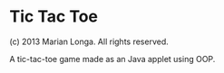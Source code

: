 Tic Tac Toe
===========

(c) 2013 Marian Longa. All rights reserved.

A tic-tac-toe game made as an Java applet using OOP.
